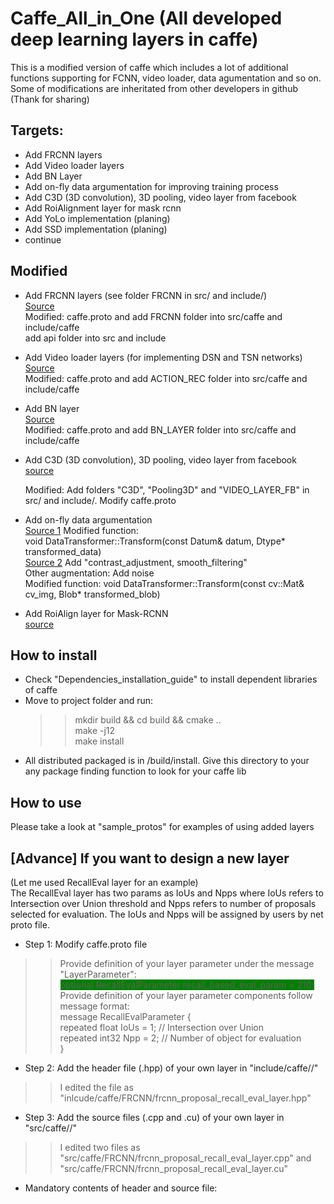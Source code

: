 # Caffe_All_in_One (All developed deep learning layers in caffe)
This is a modified version of caffe which includes a lot of additional functions supporting for FCNN, video loader, data agumentation and so on. Some of modifications are inheritated from other developers in github (Thank for sharing)
## Targets:
- Add FRCNN layers
- Add Video loader layers
- Add BN Layer
- Add on-fly data argumentation for improving training process
- Add C3D (3D convolution), 3D pooling, video layer from facebook
- Add RoiAlignment layer for mask rcnn
- Add YoLo implementation (planing)
- Add SSD implementation (planing)
- continue

## Modified
- Add FRCNN layers (see folder FRCNN in src/ and include/)  
  [Source](https://github.com/D-X-Y/caffe-faster-rcnn/tree/dev)  
  Modified:  caffe.proto and add FRCNN folder into src/caffe and include/caffe  
	                           add api folder into src and include
- Add Video loader layers (for implementing DSN and TSN networks)  
  [Source](https://github.com/D-X-Y/caffe-faster-rcnn/tree/dev)  
  Modified: caffe.proto and add ACTION_REC folder into src/caffe and include/caffe  

- Add BN layer    
  [Source](https://github.com/yjxiong/caffe)     
  Modified: caffe.proto and add BN_LAYER folder into src/caffe and include/caffe  

- Add C3D (3D convolution), 3D pooling, video layer from facebook  
  [source](https://github.com/facebook/C3D)  
  
  Modified: Add folders "C3D", "Pooling3D" and "VIDEO_LAYER_FB" in src/ and include/. Modify caffe.proto

- Add on-fly data argumentation  
  [Source 1](https://github.com/yjxiong/caffe) Modified function:  
  void DataTransformer<Dtype>::Transform(const Datum& datum, Dtype* transformed_data)  
  [Source 2](https://github.com/kevinlin311tw/caffe-augmentation) Add "contrast_adjustment, smooth_filtering"  
  Other augmentation: Add noise  
  Modified function: void DataTransformer::Transform(const cv::Mat& cv_img, Blob* transformed_blob)
	
- Add RoiAlign layer for Mask-RCNN  
  [source](https://github.com/jasjeetIM/Mask-RCNN)
  
## How to install
- Check "Dependencies_installation_guide" to install dependent libraries of caffe
- Move to project folder and run:  
  >> mkdir build && cd build && cmake ..  
  >> make -j12  
  >> make install  
- All distributed packaged is in /build/install. Give this directory to your any package finding function to look for your caffe lib  

## How to use  
Please take a look at "sample_protos" for examples of using added layers

## [Advance] If you want to design a new layer  
(Let me used RecallEval layer for an example)  
The RecallEval layer has two params as IoUs and Npps where IoUs refers to Intersection over Union threshold and Npps refers to number of proposals selected for evaluation. The IoUs and Npps will be assigned by users by net proto file.  
- Step 1: Modify caffe.proto file  
>> Provide definition of your layer parameter under the message "LayerParameter":  
    <span style="background-color:green"> optional RecallEvalParameter recall_based_eval_param = 210;</span>  
>> Provide definition of your layer parameter components follow message format:  
    message RecallEvalParameter {  
      repeated float IoUs = 1; // Intersection over Union  
      repeated int32 Npp = 2; // Number of object for evaluation  
    }
- Step 2: Add the header file (.hpp) of your own layer in "include/caffe/<your path>/<your file>"  
>> I edited the file as "inlcude/caffe/FRCNN/frcnn_proposal_recall_eval_layer.hpp"
- Step 3: Add the source files (.cpp and .cu) of your own layer in "src/caffe/<your path>/<your file>"  
>> I edited two files as  "src/caffe/FRCNN/frcnn_proposal_recall_eval_layer.cpp" and "src/caffe/FRCNN/frcnn_proposal_recall_eval_layer.cu"
- Mandatory contents of header and source file:
